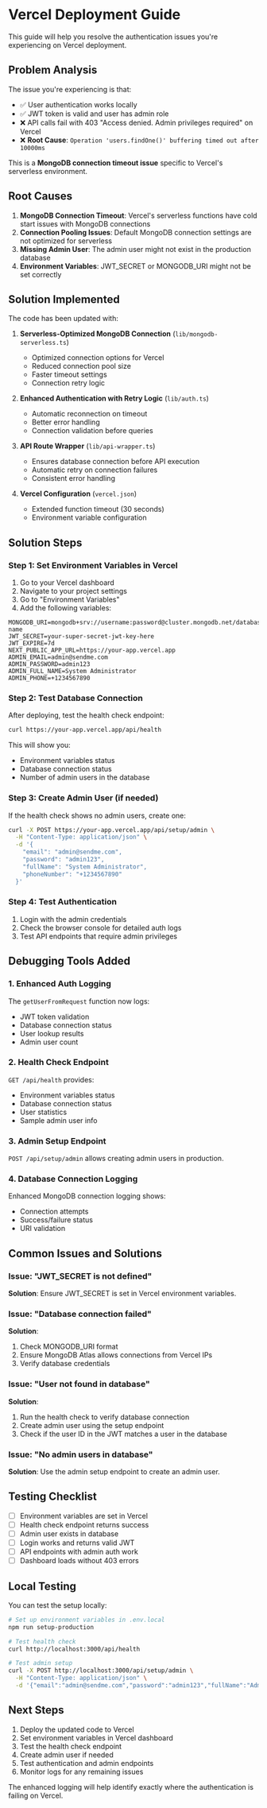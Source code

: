 # Vercel Deployment Guide

This guide will help you resolve the authentication issues you're experiencing on Vercel deployment.

## Problem Analysis

The issue you're experiencing is that:
- ✅ User authentication works locally
- ✅ JWT token is valid and user has admin role
- ❌ API calls fail with 403 "Access denied. Admin privileges required" on Vercel
- ❌ **Root Cause**: `Operation 'users.findOne()' buffering timed out after 10000ms`

This is a **MongoDB connection timeout issue** specific to Vercel's serverless environment.

## Root Causes

1. **MongoDB Connection Timeout**: Vercel's serverless functions have cold start issues with MongoDB connections
2. **Connection Pooling Issues**: Default MongoDB connection settings are not optimized for serverless
3. **Missing Admin User**: The admin user might not exist in the production database
4. **Environment Variables**: JWT_SECRET or MONGODB_URI might not be set correctly

## Solution Implemented

The code has been updated with:

1. **Serverless-Optimized MongoDB Connection** (`lib/mongodb-serverless.ts`)
   - Optimized connection options for Vercel
   - Reduced connection pool size
   - Faster timeout settings
   - Connection retry logic

2. **Enhanced Authentication with Retry Logic** (`lib/auth.ts`)
   - Automatic reconnection on timeout
   - Better error handling
   - Connection validation before queries

3. **API Route Wrapper** (`lib/api-wrapper.ts`)
   - Ensures database connection before API execution
   - Automatic retry on connection failures
   - Consistent error handling

4. **Vercel Configuration** (`vercel.json`)
   - Extended function timeout (30 seconds)
   - Environment variable configuration

## Solution Steps

### Step 1: Set Environment Variables in Vercel

1. Go to your Vercel dashboard
2. Navigate to your project settings
3. Go to "Environment Variables"
4. Add the following variables:

```
MONGODB_URI=mongodb+srv://username:password@cluster.mongodb.net/database-name
JWT_SECRET=your-super-secret-jwt-key-here
JWT_EXPIRE=7d
NEXT_PUBLIC_APP_URL=https://your-app.vercel.app
ADMIN_EMAIL=admin@sendme.com
ADMIN_PASSWORD=admin123
ADMIN_FULL_NAME=System Administrator
ADMIN_PHONE=+1234567890
```

### Step 2: Test Database Connection

After deploying, test the health check endpoint:

```bash
curl https://your-app.vercel.app/api/health
```

This will show you:
- Environment variables status
- Database connection status
- Number of admin users in the database

### Step 3: Create Admin User (if needed)

If the health check shows no admin users, create one:

```bash
curl -X POST https://your-app.vercel.app/api/setup/admin \
  -H "Content-Type: application/json" \
  -d '{
    "email": "admin@sendme.com",
    "password": "admin123",
    "fullName": "System Administrator",
    "phoneNumber": "+1234567890"
  }'
```

### Step 4: Test Authentication

1. Login with the admin credentials
2. Check the browser console for detailed auth logs
3. Test API endpoints that require admin privileges

## Debugging Tools Added

### 1. Enhanced Auth Logging
The `getUserFromRequest` function now logs:
- JWT token validation
- Database connection status
- User lookup results
- Admin user count

### 2. Health Check Endpoint
`GET /api/health` provides:
- Environment variables status
- Database connection status
- User statistics
- Sample admin user info

### 3. Admin Setup Endpoint
`POST /api/setup/admin` allows creating admin users in production.

### 4. Database Connection Logging
Enhanced MongoDB connection logging shows:
- Connection attempts
- Success/failure status
- URI validation

## Common Issues and Solutions

### Issue: "JWT_SECRET is not defined"
**Solution**: Ensure JWT_SECRET is set in Vercel environment variables.

### Issue: "Database connection failed"
**Solution**: 
1. Check MONGODB_URI format
2. Ensure MongoDB Atlas allows connections from Vercel IPs
3. Verify database credentials

### Issue: "User not found in database"
**Solution**:
1. Run the health check to verify database connection
2. Create admin user using the setup endpoint
3. Check if the user ID in the JWT matches a user in the database

### Issue: "No admin users in database"
**Solution**: Use the admin setup endpoint to create an admin user.

## Testing Checklist

- [ ] Environment variables are set in Vercel
- [ ] Health check endpoint returns success
- [ ] Admin user exists in database
- [ ] Login works and returns valid JWT
- [ ] API endpoints with admin auth work
- [ ] Dashboard loads without 403 errors

## Local Testing

You can test the setup locally:

```bash
# Set up environment variables in .env.local
npm run setup-production

# Test health check
curl http://localhost:3000/api/health

# Test admin setup
curl -X POST http://localhost:3000/api/setup/admin \
  -H "Content-Type: application/json" \
  -d '{"email":"admin@sendme.com","password":"admin123","fullName":"Admin","phoneNumber":"+1234567890"}'
```

## Next Steps

1. Deploy the updated code to Vercel
2. Set environment variables in Vercel dashboard
3. Test the health check endpoint
4. Create admin user if needed
5. Test authentication and admin endpoints
6. Monitor logs for any remaining issues

The enhanced logging will help identify exactly where the authentication is failing on Vercel.
